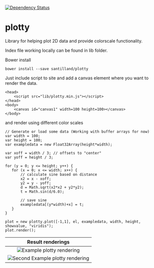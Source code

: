 [![Dependency Status](https://gemnasium.com/santilland/plotty.svg)](https://gemnasium.com/santilland/plotty)

plotty
===============

Library for helping plot 2D data and provide colorscale functionality.

Index file working locally can be found in lib folder.

Bower install
```
bower install --save santilland/plotty
```

Just include script to site and add a canvas element where you want to render the data.
```
<head>
	<script src="lib/plotty.min.js"></script>
</head>
<body>
	<canvas id="canvas1" width=100 height=100></canvas>
</body>
```


 and render using different color scales 
 ```
 // Generate or load some data (Working with buffer arrays for now)
var width = 100;
var height = 100;
var exampledata = new Float32Array(height*width);

var xoff = width / 3; // offsets to "center"
var yoff = height / 3;

for (y = 0; y <= height; y++) {
	for (x = 0; x <= width; x++) {
		// calculate sine based on distance
		x2 = x - xoff;
		y2 = y - yoff;
		d = Math.sqrt(x2*x2 + y2*y2);
		t = Math.sin(d/6.0);

		// save sine
		exampledata[(y*width)+x] = t;
	}
}

plot = new plotty.plot([-1,1], el, exampledata, width, height, showvalue, "viridis");
plot.render();
 ```


| Result renderings  |
|:------------------:|
| ![Example plotty rendering](https://cloud.githubusercontent.com/assets/4036819/10050683/dd814e46-621d-11e5-9b63-2d0d5b81e0bd.png) |
| ![Second Example plotty rendering](https://cloud.githubusercontent.com/assets/4036819/10069591/65034254-62ad-11e5-81e1-19a91ee46a5c.png) |







 

